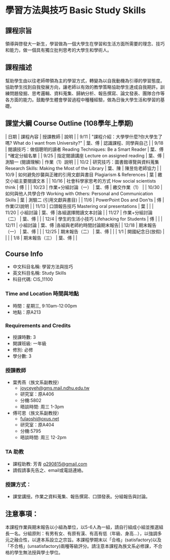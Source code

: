 # 學習方法與技巧 Basic Study Skills

## 課程宗旨
領導與啓發大一新生，學習做為一個大學生在學習和生活方面所需要的理念、技巧和能力，做一個具有獨立批判思考的大學生和學術人。

## 課程描述
幫助學生由以往老師帶領為主的學習方式，轉變為以自我動機為引導的學習態度。協助學生找到自我發展方向，讓老師以有效的教學策略協助學生達成自我期許。訓練問題發掘、思考邏輯、資料蒐集、歸納分析、報告撰寫、論文發表、團隊合作等各方面的能力。鼓勵學生體會學習過程中種種經驗，做為日後大學生活和學習的基礎。

## 課堂大綱 Course Outline (108學年上學期)

| 日期 | 課程內容 | 授課教師 | 說明 |
| 9/11 | "課程介紹：大學學什麼?你大學生了嗎? What do I want from University?" | 葉、傅 | 認識課程、同學與自己 |
| 9/18 | 閱讀技巧：做個聰明的讀者 Reading Techniques: Be a Smart Reader | 葉、傅 | *確定分組名單 |
| 9/25 | 指定閱讀講座 Lecture on assigned reading | 葉、傅 | 測驗一 (閱讀理解) \| 作業（1）説明 |
| 10/2 | 研究技巧：圖書館導覽與資料蒐集 Research Skills: Making the Most of the Library | 葉、陳 | 陳昱佐老師協力 |
| 10/9 | 如何避免抄襲與正確的引用文獻與書目 Plagiarism & References | 葉 | 繳交小組主要閱讀文本 |
| 10/16 | 社會科學家思考的方式 How social scientists think | 傅 |   |
| 10/23 | 作業+分組討論（一） | 葉、傅 | 繳交作業（1） |
| 10/30 | 如何與他人共學合作 Working with Others: Personal and Communication Skills | 葉 | 測驗二 (引用文獻與書目) |
| 11/6 | PowerPoint Dos and Don'ts | 傅 | 作業(2)說明 |
| 11/13 | 口頭報告技巧 Mastering oral presentations | 葉 |   |
| 11/20 | 小組討論 | 葉、傅 |各組選擇閲讀文本討論 |
| 11/27 | 作業+分組討論（二） | 葉、傅 |   |
| 12/4 | 學生的生活小技巧 Lifehacking for Students | 傅 |   |
| 12/11 | 小組討論 | 葉、傅 |各組與老師約時間討論期末報告|
| 12/18 | 期末報告（一） | 葉、傅 |   |
| 12/25 | 期末報告（二） | 葉、傅 |   |
| 1/1 | 開國紀念日(放假) |   |   |
| 1/8 | 期末報告（三） | 葉、傅 |   |

## Course Info
* 中文科目名稱: 學習方法與技巧
* 英文科目名稱: Study Skills
* 科目代碼: CIS_11100

### Time and Location 時間與地點
* 時間：星期三, 9:10am-12:00pm
* 地點：原A213

### Requirements and Credits
* 授課時數: 3
* 開課班級: 一年級
* 修別: 必修
* 學分數: 3

### 授課教師
* 葉秀燕（族文系副教授）
    * joyceyeh@gms.mail.ndhu.edu.tw
    * 研究室：原A406
    * 分機:5802
    * 晤談時間: 周三 1-3pm
* 傅可恩（族文系副教授）
    * fulaoshi@oxus.net 
    * 研究室：原A404
    * 分機:5795
    * 晤談時間: 周三 12-2pm
   
### TA 助教
   * 課程助教: 芳青 q290815@gmail.com
   * 請假請事先告之、email或電話連絡。

### 授課方式：
* 課堂講授。作業之資料蒐集、報告撰寫、口頭發表。分組報告與討論。

## 注意事項：
本課程作業與期末報告以小組為單位，以5-6人為一組，請自行組成小組並推選組長一名。分組原則：有男有女、有原有漢、有高有低（年級、身高…），以強調多元之融合性，以達本系設立之宗旨。本課程學期末以「合格」(satisfactory)以及「不合格」(unsatisfactory)兩種等級評分。請注意本課程為族文系必修課，不合格的學生無法授與學士學位。